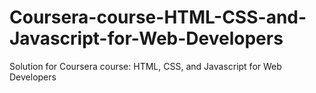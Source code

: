 # Coursera-course-HTML-CSS-and-Javascript-for-Web-Developers
Solution for Coursera course: HTML, CSS, and Javascript for Web Developers

